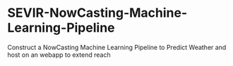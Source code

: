 # SEVIR-NowCasting-Machine-Learning-Pipeline
Construct a NowCasting Machine Learning Pipeline to Predict Weather and host on an webapp to extend reach
